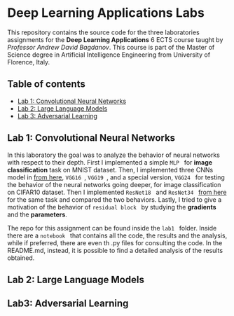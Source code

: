# Deep Learning Applications Labs
This repository contains the source code for the three laboratories assignments for the **Deep Learning Applications** 6 ECTS course taught by *Professor Andrew David Bagdanov*. This course is part of the Master of Science degree in Artificial Intelligence Engineering from University of Florence, Italy.

## Table of contents
* [Lab 1: Convolutional Neural Networks](#cnn)
* [Lab 2: Large Language Models](#llm)
* [Lab 3: Adversarial Learning](#advl)

## Lab 1: Convolutional Neural Networks

In this laboratory the goal was to analyze the behavior of neural networks with respect to their depth. First I implemented a simple  `MLP ` for **image classification** task on MNIST dataset. 
Then, I implemented three CNNs model in [from here]([https://arxiv.org/abs/1512.03385](https://arxiv.org/abs/1409.1556)), `VGG16 `,  `VGG19 `, and a special version,  `VGG24 ` for testing the behavior of the neural networks going deeper, for image classification on CIFAR10 dataset. Then I implemented  `ResNet18 ` and  `ResNet34 ` [from here](https://arxiv.org/abs/1512.03385) for the same task and compared the two behaviors. 
Lastly, I tried to give a motivation of the behavior of  `residual block ` by studying the **gradients** and the **parameters**. 

The repo for this assignment can be found inside the  `lab1 ` folder. Inside there are a  `notebook ` that contains all the code, the results and the analysis, while if preferred, there are even th .py files for consulting the code. In the README.md, instead, it is possible to find a detailed analysis of the results obtained.
## Lab 2: Large Language Models

## Lab3: Adversarial Learning
